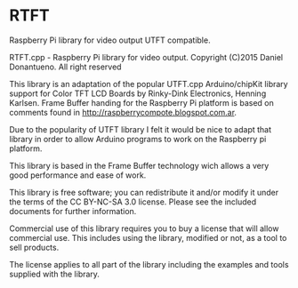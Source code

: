 # RTFT
Raspberry Pi library for video output UTFT compatible.

  RTFT.cpp - Raspberry Pi library for video output.
  Copyright (C)2015 Daniel Donantueno. All right reserved
  
  This library is an adaptation of the popular UTFT.cpp 
  Arduino/chipKit library support for Color TFT LCD Boards by 
  Rinky-Dink Electronics, Henning Karlsen. Frame Buffer handing
  for the Raspberry Pi platform is based on comments found 
  in http://raspberrycompote.blogspot.com.ar.
  
  Due to the popularity of UTFT library I felt it would be nice to
  adapt that library in order to allow Arduino programs to work on 
  the Raspberry pi platform.

  This library is based in the Frame Buffer technology wich allows
  a very good performance and ease of work.

  This library is free software; you can redistribute it and/or
  modify it under the terms of the CC BY-NC-SA 3.0 license.
  Please see the included documents for further information.

  Commercial use of this library requires you to buy a license that
  will allow commercial use. This includes using the library,
  modified or not, as a tool to sell products.

  The license applies to all part of the library including the 
  examples and tools supplied with the library.
